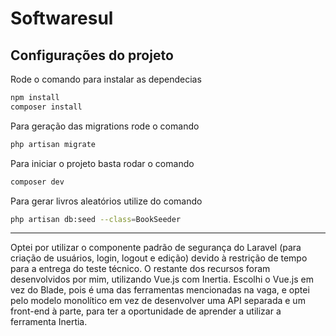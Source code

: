 # Softwaresul

## Configurações do projeto

Rode o comando para instalar as dependecias
```sh
npm install
composer install
```

Para geração das migrations rode o comando

```sh
php artisan migrate
```

Para iniciar o projeto basta rodar o comando

```sh
composer dev
```

Para gerar livros aleatórios utilize do comando

```sh
php artisan db:seed --class=BookSeeder 
```

---

Optei por utilizar o componente padrão de segurança do Laravel (para criação de usuários, login, logout e edição) devido à restrição de tempo para a entrega do teste técnico. O restante dos recursos foram desenvolvidos por mim, utilizando Vue.js com Inertia. Escolhi o Vue.js em vez do Blade, pois é uma das ferramentas mencionadas na vaga, e optei pelo modelo monolítico em vez de desenvolver uma API separada e um front-end à parte, para ter a oportunidade de aprender a utilizar a ferramenta Inertia.